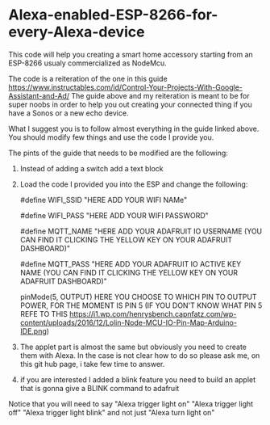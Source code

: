 # Alexa-enabled-ESP-8266-for-every-Alexa-device
This code will help you creating a smart home accessory starting from an ESP-8266 usualy commercialized as NodeMcu. 


The code is a reiteration of the one in this guide https://www.instructables.com/id/Control-Your-Projects-With-Google-Assistant-and-Ad/
The guide above and my reiteration is meant to be for super noobs in order to help you out creating your connected thing if you have a Sonos or a new echo device.

What I  suggest you is to follow almost everything in the guide linked above. You should modify few things and use the code I provide you.

The pints of the guide that needs to be modified are the following:

1. Instead of adding a switch add a text block
2. Load the code I provided you into the ESP and change the following:
   
   #define WIFI_SSID "HERE ADD YOUR WIFI NAMe"  
   
   #define WIFI_PASS "HERE ADD YOUR WIFI PASSWORD"  
   
   #define MQTT_NAME "HERE ADD YOUR ADAFRUIT IO USERNAME (YOU CAN FIND IT CLICKING THE YELLOW KEY ON YOUR ADAFRUIT DASHBOARD)" 
  
   #define MQTT_PASS "HERE ADD YOUR ADAFRUIT IO ACTIVE KEY NAME (YOU CAN FIND IT CLICKING THE YELLOW KEY ON YOUR ADAFRUIT DASHBOARD)"
   
   pinMode(5, OUTPUT) HERE YOU CHOOSE TO WHICH PIN TO OUTPUT POWER, FOR THE MOMENT IS PIN 5 (IF YOU DON'T KNOW WHAT PIN 5 REFE TO THIS https://i1.wp.com/henrysbench.capnfatz.com/wp-content/uploads/2016/12/Lolin-Node-MCU-IO-Pin-Map-Arduino-IDE.png)
 
 
 3. The applet part is almost the same but obviously you need to create them with Alexa. In the case is not clear how to do so please ask me, on this git hub page, i take few time to answer. 
 3. if you are interested I added a blink feature you need to build an applet that is gonna give a BLINK command to adafruit
 
 Notice that you will need to say "Alexa trigger light on" "Alexa trigger light off" "Alexa trigger light blink" and not just "Alexa turn light on"
